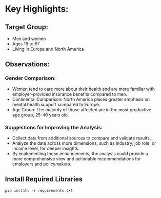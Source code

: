 # Key Highlights:
## Target Group:
- Men and women
- Ages 18 to 67
- Living in Europe and North America

## Observations:
### Gender Comparison:
- Women tend to care more about their health and are more familiar with employer-provided insurance benefits compared to men.
- Continental Comparison: North America places greater emphasis on mental health support compared to Europe.
- Age Group: The majority of those affected are in the most productive age group, 25-40 years old.

### Suggestions for Improving the Analysis:
- Collect data from additional sources to compare and validate results.
- Analyze the data across more dimensions, such as industry, job role, or income level, for deeper insights.
- By implementing these enhancements, the analysis could provide a more comprehensive view and actionable recommendations for employers and policymakers.


## Install Required Libraries
`pip install -r requirements.txt`

